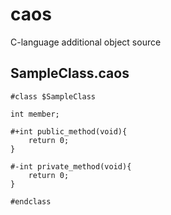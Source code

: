 # caos
C-language additional object source

## SampleClass.caos
```
#class $SampleClass

int member;

#+int public_method(void){
	return 0;
}

#-int private_method(void){
	return 0;
}

#endclass
```
